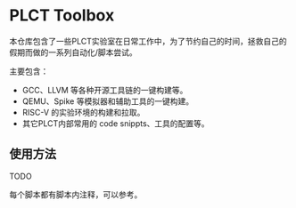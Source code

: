 # PLCT Toolbox

本仓库包含了一些PLCT实验室在日常工作中，为了节约自己的时间，拯救自己的假期而做的一系列自动化/脚本尝试。

主要包含：
- GCC、LLVM 等各种开源工具链的一键构建等。
- QEMU、Spike 等模拟器和辅助工具的一键构建。
- RISC-V 的实验环境的构建和拉取。
- 其它PLCT内部常用的 code snippts、工具的配置等。

## 使用方法

TODO

每个脚本都有脚本内注释，可以参考。

